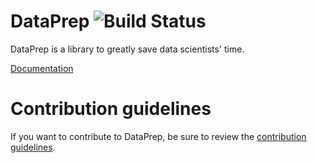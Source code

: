 # DataPrep ![Build Status]

DataPrep is a library to greatly save data scientists' time.

[Documentation]

# Contribution guidelines
If you want to contribute to DataPrep, be sure to review the [contribution guidelines](CONTRIBUTING.md).



[Build Status]: https://img.shields.io/circleci/build/github/sfu-db/dataprep/master?style=flat-square&token=f68e38757f5c98771f46d1c7e700f285a0b9784d
[Documentation]: https://sfu-db.github.io/dataprep/
